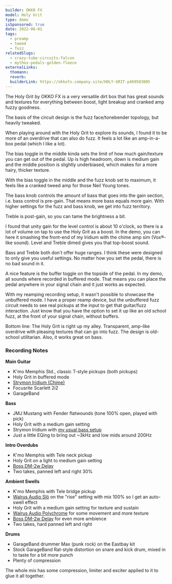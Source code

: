 ```yaml
---
builder: OKKO FX
model: Holy Grit
type: demo
isSponsored: true
date: 2022-06-01
tags:
  - preamp
  - tweed
  - fuzz
relatedSlugs:
  - crazy-tube-circuits-falcon
  - mythos-pedals-golden-fleece
externalLinks:
  thomann:
  reverb:
  builderLink: https://okkofx.company.site/HOLY-GRIT-p469583005
---
```


The Holy Grit by OKKO FX is a very versatile dirt box that has great sounds and textures for everything between boost, light breakup and cranked amp fuzzy goodness.

The basis of the circuit design is the fuzz face/tonebender topology, but heavily tweaked.

When playing around with the Holy Grit to explore its sounds, I found it to be more of an overdrive that can also do fuzz. It feels a lot like an amp-in-a-box pedal (which I like a lot).

The bias toggle in the middle kinda sets the limit of how much gain/texture you can get out of the pedal. Up is high headroom, down is medium gain and the middle position is slightly underbiased, which makes for a more hairy, thicker texture.

With the bias toggle in the middle and the fuzz knob set to maximum, it feels like a cranked tweed amp for those Neil Young tones.

The bass knob controls the amount of bass that goes into the gain section, i.e. bass control is pre-gain. That means more bass equals more gain. With higher settings for the fuzz and bass knob, we get into fuzz territory.

Treble is post-gain, so you can tame the brightness a bit.

I found that unity gain for the level control is about 10 o'clock, so there is a lot of volume on tap to use the Holy Grit as a boost. In the demo, you can here it smashing the front-end of my Iridium with the chime amp sim (Vox®-like sound). Level and Treble dimed gives you that top-boost sound.

Bass and Treble both don't offer huge ranges. I think these were designed to only give you useful settings. No matter how you set the pedal, there is no bad sound in it.

A nice feature is the buffer toggle on the topside of the pedal. In my demo, all sounds where recorded in buffered mode. That means you can place the pedal anywhere in your signal chain and it just works as expected.

With my reamping recording setup, it wasn't possible to showcase the unbuffered mode. I have a proper reamp device, but the unbuffered fuzz circuit needs to see real pickups at the input to get that guitar/fuzz interaction. Just know that you have the option to set it up like an old school fuzz, at the front of your signal chain, without buffers.

Bottom line: The Holy Grit is right up my alley. Transparent, amp-like overdrive with pleasing textures that can go into fuzz. The design is old-school utilitarian. Also, it works great on bass.

### Recording Notes

**Main Guitar**

- K'mo Memphis Std., classic T-style pickups (both pickups)
- Holy Grit in buffered mode
- [Strymon Iridium (Chime)](/demos/strymon-iridium)
- Focusrite Scarlett 2i2
- GarageBand

**Bass**

- JMJ Mustang with Fender flatwounds (tone 100% open, played with pick)
- Holy Grit with a medium gain setting
- Strymon Iridium with [my usual bass setup](/posts/strymon-iridium-bass-ownhammer-ir)
- Just a little EQing to bring out ~3kHz and low mids around 200Hz

**Intro Overdubs**

- K'mo Memphis with Tele neck pickup
- Holy Grit on a light to medium gain setting
- [Boss DM-2w Delay](/demos/boss-dm-2w-delay)
- Two takes, panned left and right 30%

**Ambient Swells**

- K'mo Memphis with Tele bridge pickup
- [Walrus Audio Slö](/demos/walrus-audio-slo) on the "rise" setting with mix 100% so I get an auto-swell effect
- Holy Grit with a medium gain setting for texture and sustain
- [Walrus Audio Polychrome](/demos/walrus-audio-polychrome) for some movement and more texture
- [Boss DM-2w Delay](/demos/boss-dm-2w-delay) for even more ambience
- Two takes, hard panned left and right

**Drums**

- GarageBand drummer Max (punk rock) on the Eastbay kit
- Stock GarageBand Rat-style distortion on snare and kick drum, mixed in to taste for a bit more punch
- Plenty of compression

The whole mix has some compression, limiter and exciter applied to it to glue it all together.
